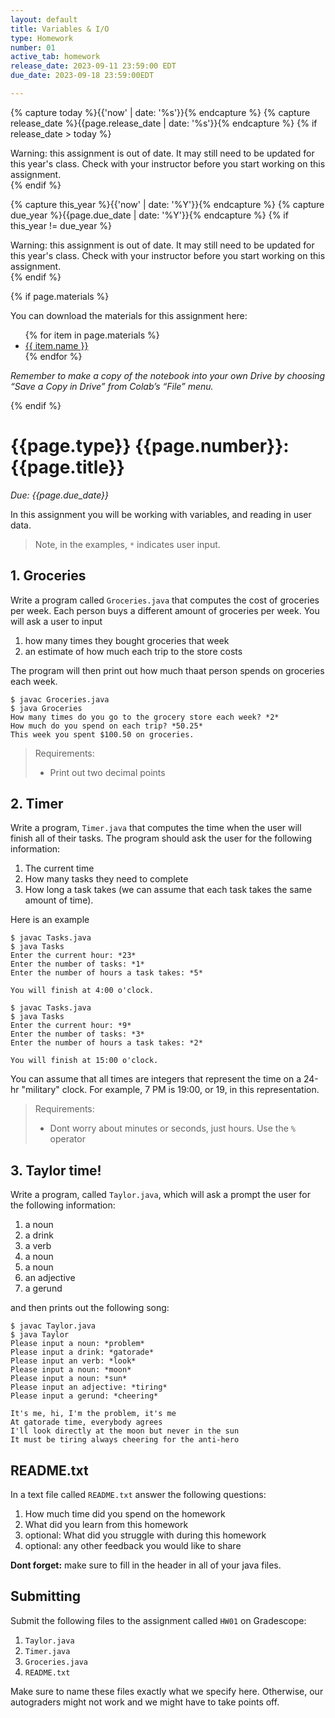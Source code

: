 ```yaml
---
layout: default
title: Variables & I/O
type: Homework
number: 01
active_tab: homework
release_date: 2023-09-11 23:59:00 EDT
due_date: 2023-09-18 23:59:00EDT

---
```


<!-- Check whether the assignment is ready to release -->
{% capture today %}{{'now' | date: '%s'}}{% endcapture %}
{% capture release_date %}{{page.release_date | date: '%s'}}{% endcapture %}
{% if release_date > today %} 
<div class="alert alert-danger">
Warning: this assignment is out of date.  It may still need to be updated for this year's class.  Check with your instructor before you start working on this assignment.
</div>
{% endif %}
<!-- End of check whether the assignment is up to date -->


<!-- Check whether the assignment is up to date -->
{% capture this_year %}{{'now' | date: '%Y'}}{% endcapture %}
{% capture due_year %}{{page.due_date | date: '%Y'}}{% endcapture %}
{% if this_year != due_year %} 
<div class="alert alert-danger">
Warning: this assignment is out of date.  It may still need to be updated for this year's class.  Check with your instructor before you start working on this assignment.
</div>
{% endif %}
<!-- End of check whether the assignment is up to date -->



{% if page.materials %}
<div class="alert alert-info">
You can download the materials for this assignment here:
<ul>
{% for item in page.materials %}
<li><a href="{{item.url}}">{{ item.name }}</a></li>
{% endfor %}
</ul>


<i>Remember to make a copy of the notebook into your own Drive by choosing “Save a Copy in Drive” from Colab’s “File” menu.</i>

</div>
{% endif %}





{{page.type}} {{page.number}}: {{page.title}}
=============================================================

_Due: {{page.due_date}}_

In this assignment you will be working with variables, and reading in user data. 

> Note, in the examples, `*` indicates user input.

## 1. Groceries

Write a program called `Groceries.java` that computes the cost of groceries per week. Each person buys a different amount of groceries per week. You will ask a user to input
 
1. how many times they bought groceries that week 
2. an estimate of how much each trip to the store costs

The program will then print out how much thaat person spends on groceries each week.

```
$ javac Groceries.java
$ java Groceries
How many times do you go to the grocery store each week? *2*
How much do you spend on each trip? *50.25*
This week you spent $100.50 on groceries.
```

>Requirements:
>
> - Print out two decimal points

## 2. Timer
Write a program, `Timer.java` that computes the time when the user will finish all of their tasks. The program should ask the user for the following information:

1. The current time
2. How many tasks they need to complete
3. How long a task takes (we can assume that each task takes the same amount of time).

Here is an example

```
$ javac Tasks.java 
$ java Tasks
Enter the current hour: *23*
Enter the number of tasks: *1*
Enter the number of hours a task takes: *5*

You will finish at 4:00 o'clock.

$ javac Tasks.java 
$ java Tasks
Enter the current hour: *9*
Enter the number of tasks: *3*
Enter the number of hours a task takes: *2*

You will finish at 15:00 o'clock.
```

You can assume that all times are integers that represent the time on a 24-hr "military" clock. For example, 7 PM is 19:00, or 19, in this representation.

>Requirements:
>
> - Dont worry about minutes or seconds, just hours.
> Use the `%` operator


## 3. Taylor time! 

Write a program, called `Taylor.java`, which will ask a prompt the user for the following information:

1. a noun
2. a drink
2. a verb
3. a noun
3. a noun
4. an adjective
4. a gerund

and then prints out the following song:

```
$ javac Taylor.java
$ java Taylor
Please input a noun: *problem*
Please input a drink: *gatorade*
Please input an verb: *look*
Please input a noun: *moon*
Please input a noun: *sun*
Please input an adjective: *tiring*
Please input a gerund: *cheering*

It's me, hi, I'm the problem, it's me
At gatorade time, everybody agrees
I'll look directly at the moon but never in the sun
It must be tiring always cheering for the anti-hero
```



## README.txt

In a text file called `README.txt` answer the following questions:

1. How much time did you spend on the homework
2. What did you learn from this homework
3. optional: What did you struggle with during this homework
4. optional: any other feedback you would like to share

**Dont forget:** make sure to fill in the header in all of your java files.

## Submitting

Submit the following files to the assignment called `HW01` on Gradescope:

1. `Taylor.java`
2. `Timer.java`
3. `Groceries.java`
4. `README.txt`

Make sure to name these files exactly what we specify here. Otherwise,
our autograders might not work and we might have to take points off.
